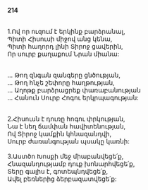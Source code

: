 **214**

\
1.Ով որ ուզում է երկինք բարձրանալ,\
Պիտի Հիսուսի միջով անց կենա,\
Պիտի հաղորդ լինի Տիրոջ ցավերին,\
Որ սուրբ քաղաքում Նրան միանա:

\
 ... Թող զնգան զանգերը ցնծության,\
 ... Թող հնչե շեփորը հաղթության,\
 ... Աղոթք բարձրացրեք փառաբանության\
 ... Հանուն Սուրբ Հոգու երկրպագության:

\
2.Հիսուսն է դուռը հոգու փրկության,\
Նա է նեղ ճամփան հավիտենության,\
Ով Տիրոջ կամքին կհնազանդվի,\
Սուրբ ժառանգության պսակը կառնի:\
\
3.Աստծո Խոսքի մեջ միաբանվեցե՛ք,\
Հնազանդությամբ դուք խոնարհվեցե՛ք,\
Տերը գալիս է, գոտեպնդվեցե՛ք,\
Ավել բեռներից ձերբազատվեցե՛ք:
